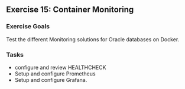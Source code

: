 ## Exercise 15: Container Monitoring

### Exercise Goals

Test the different Monitoring solutions for Oracle databases on Docker.

### Tasks

- configure and review HEALTHCHECK
- Setup and configure Prometheus
- Setup and configure Grafana.

<!-- Stuff between the <div class="notes"> will be rendered as pptx slide notes -->
<div class="notes">
</div>

<!-- Stuff between the <div class="no notes"> will not be rendered as pptx slide notes -->
<div class="no notes">
</div>
